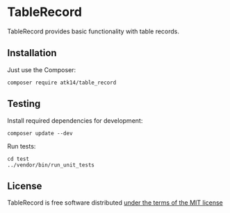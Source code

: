 TableRecord
===========

TableRecord provides basic functionality with table records.

Installation
------------

Just use the Composer:

    composer require atk14/table_record

Testing
-------

Install required dependencies for development:

    composer update --dev

Run tests:

    cd test
    ../vendor/bin/run_unit_tests

License
-------

TableRecord is free software distributed [under the terms of the MIT license](http://www.opensource.org/licenses/mit-license)

[//]: # ( vim: set ts=2 et: )

